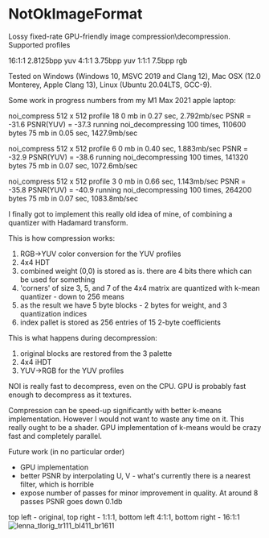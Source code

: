 # NotOkImageFormat
Lossy fixed-rate GPU-friendly image compression\decompression.
Supported profiles

 16:1:1     2.8125bpp       yuv
 4:1:1      3.75bpp         yuv
 1:1:1      7.5bpp          rgb

Tested on Windows (Windows 10, MSVC 2019 and Clang 12), Mac OSX (12.0 Monterey, Apple Clang 13),
Linux (Ubuntu 20.04LTS, GCC-9).

Some work in progress numbers from my M1 Max 2021 apple laptop:

noi_compress 512 x 512 profile 18
0 mb in 0.27 sec, 2.792mb/sec
PSNR = -31.6   PSNR(YUV) = -37.3
running noi_decompressing 100 times, 110600 bytes
75 mb in 0.05 sec, 1427.9mb/sec

noi_compress 512 x 512 profile 6
0 mb in 0.40 sec, 1.883mb/sec
PSNR = -32.9   PSNR(YUV) = -38.6
running noi_decompressing 100 times, 141320 bytes
75 mb in 0.07 sec, 1072.6mb/sec

noi_compress 512 x 512 profile 3
0 mb in 0.66 sec, 1.143mb/sec
PSNR = -35.8   PSNR(YUV) = -40.9
running noi_decompressing 100 times, 264200 bytes
75 mb in 0.07 sec, 1083.8mb/sec

I finally got to implement this really old idea of mine, of combining a quantizer with Hadamard transform.

This is how compression works:

1. RGB->YUV color conversion for the YUV profiles
2. 4x4 HDT
3. combined weight (0,0) is stored as is. there are 4 bits there which can be used for something
4. 'corners' of size 3, 5, and 7 of the 4x4 matrix are quantized with k-mean quantizer - down to 256 means
5. as the result we have 5 byte blocks - 2 bytes for weight, and 3 quantization indices
6. index pallet is stored as 256 entries of 15 2-byte coefficients

This is what happens during decompression:

1. original blocks are restored from the 3 palette
2. 4x4 iHDT
3. YUV->RGB for the YUV profiles

NOI is really fast to decompress, even on the CPU. GPU is probably fast enough to decompress as it textures.

Compression can be speed-up significantly with better k-means implementation. However I would not want to waste any time on it. This really ought to be a shader. GPU implementation of k-means would be crazy fast and completely parallel.

Future work (in no particular order)

* GPU implementation
* better PSNR by interpolating U, V - what's currently there is a nearest filter, which is horrible
* expose number of passes for minor improvement in quality. At around 8 passes PSNR goes down 0.1db

top left - original, top right - 1:1:1, bottom left 4:1:1, bottom right - 16:1:1
![lenna_tlorig_tr111_bl411_br1611](https://user-images.githubusercontent.com/272689/144662522-33efda8d-6ede-45ae-960c-f0ee93a3fa2b.png)
